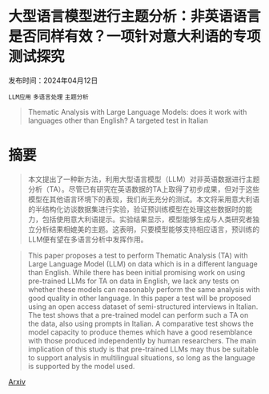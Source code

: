 # 大型语言模型进行主题分析：非英语语言是否同样有效？一项针对意大利语的专项测试探究

发布时间：2024年04月12日

`LLM应用` `多语言处理` `主题分析`

> Thematic Analysis with Large Language Models: does it work with languages other than English? A targeted test in Italian

# 摘要

> 本文提出了一种新方法，利用大型语言模型（LLM）对非英语数据进行主题分析（TA）。尽管已有研究在英语数据的TA上取得了初步成果，但对于这些模型在其他语言环境下的表现，我们尚无充分的测试。本文将采用意大利语的半结构化访谈数据集进行实验，验证预训练模型在处理这些数据时的能力，包括使用意大利语提示。实验结果显示，模型能够生成与人类研究者独立分析结果相媲美的主题。这表明，只要模型能够支持相应语言，预训练的LLM便有望在多语言分析中发挥作用。

> This paper proposes a test to perform Thematic Analysis (TA) with Large Language Model (LLM) on data which is in a different language than English. While there has been initial promising work on using pre-trained LLMs for TA on data in English, we lack any tests on whether these models can reasonably perform the same analysis with good quality in other language. In this paper a test will be proposed using an open access dataset of semi-structured interviews in Italian. The test shows that a pre-trained model can perform such a TA on the data, also using prompts in Italian. A comparative test shows the model capacity to produce themes which have a good resemblance with those produced independently by human researchers. The main implication of this study is that pre-trained LLMs may thus be suitable to support analysis in multilingual situations, so long as the language is supported by the model used.

[Arxiv](https://arxiv.org/abs/2404.08488)